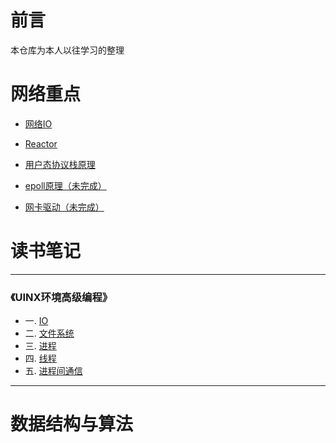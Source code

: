 # 前言 
本仓库为本人以往学习的整理

# 网络重点

* [网络IO](网络编程/docs/net/网络IO模型.md)   

* [Reactor](网络编程/docs/net/服务器模型Reactor与Proactor.md) 

* [用户态协议栈原理](网络编程/docs/net/服务器模型Reactor与Proactor.md) 

* [epoll原理（未完成）](网络编程/docs/net/服务器模型Reactor与Proactor.md) 

* [网卡驱动（未完成）](网络编程/docs/net/服务器模型Reactor与Proactor.md) 


# 读书笔记



----
### 《UINX环境高级编程》
* 一. [IO](读书笔记/unix环境高级编程/IO.md)  
* 二. [文件系统](读书笔记/unix环境高级编程/IO.md)  
* 三. [进程](读书笔记/unix环境高级编程/IO.md)  
* 四. [线程](读书笔记/unix环境高级编程/IO.md)  
* 五. [进程间通信](读书笔记/unix环境高级编程/IO.md)  

  


----


## 





# 数据结构与算法


     

     

